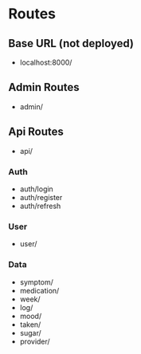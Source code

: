 # Routes


## Base URL (not deployed)
- localhost:8000/

## Admin Routes
- admin/

## Api Routes
- api/

### Auth
- auth/login
- auth/register
- auth/refresh

### User
- user/

### Data
- symptom/
- medication/
- week/
- log/
- mood/
- taken/
- sugar/
- provider/